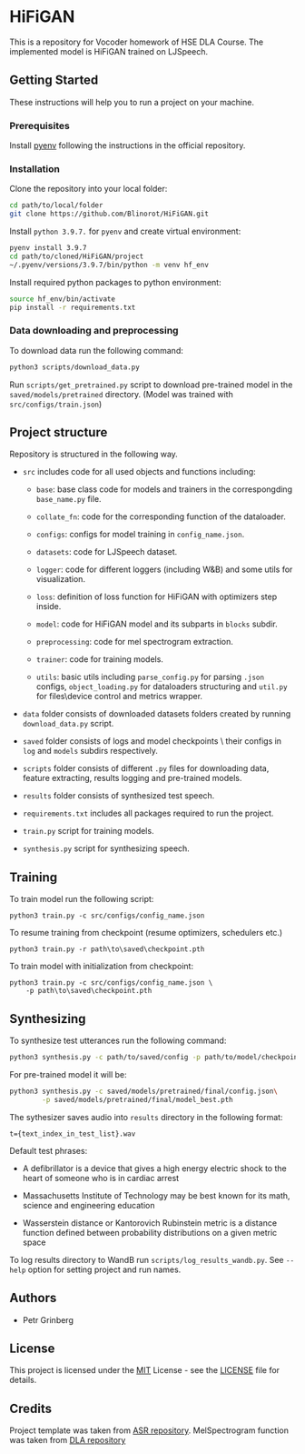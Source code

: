 # HiFiGAN

This is a repository for Vocoder homework of HSE DLA Course. The implemented model is HiFiGAN trained on LJSpeech.

## Getting Started

These instructions will help you to run a project on your machine.

### Prerequisites

Install [pyenv](https://github.com/pyenv/pyenv#installation) following the instructions in the official repository.

### Installation

Clone the repository into your local folder:

```bash
cd path/to/local/folder
git clone https://github.com/Blinorot/HiFiGAN.git
```

Install `python 3.9.7.` for `pyenv` and create virtual environment:

```bash
pyenv install 3.9.7
cd path/to/cloned/HiFiGAN/project
~/.pyenv/versions/3.9.7/bin/python -m venv hf_env
```

Install required python packages to python environment:

```bash
source hf_env/bin/activate
pip install -r requirements.txt
```

### Data downloading and preprocessing

To download data run the following command:

```bash
python3 scripts/download_data.py
```

Run `scripts/get_pretrained.py` script to download pre-trained model in the `saved/models/pretrained` directory. (Model was trained with `src/configs/train.json`)

## Project structure

Repository is structured in the following way.

-   `src` includes code for all used objects and functions including:

    -   `base`: base class code for models and trainers in the correspongding `base_name.py` file.

    -   `collate_fn`: code for the corresponding function of the dataloader.

    -   `configs`: configs for model training in `config_name.json`.

    -   `datasets`: code for LJSpeech dataset.

    -   `logger`: code for different loggers (including W&B) and some utils for visualization.

    -   `loss`: definition of loss function for HiFiGAN with optimizers step inside.

    -   `model`: code for HiFiGAN model and its subparts in `blocks` subdir.

    -   `preprocessing`: code for mel spectrogram extraction.

    -   `trainer`: code for training models.

    -   `utils`: basic utils including `parse_config.py` for parsing `.json` configs, `object_loading.py` for dataloaders structuring and `util.py` for files\device control and metrics wrapper.

-   `data` folder consists of downloaded datasets folders created by running `download_data.py` script.

-   `saved` folder consists of logs and model checkpoints \ their configs in `log` and `models` subdirs respectively.

-   `scripts` folder consists of different `.py` files for downloading data, feature extracting, results logging and pre-trained models.

-   `results` folder consists of synthesized test speech.

-   `requirements.txt` includes all packages required to run the project.

-   `train.py` script for training models.

-   `synthesis.py` script for synthesizing speech.

## Training

To train model run the following script:

```
python3 train.py -c src/configs/config_name.json
```

To resume training from checkpoint (resume optimizers, schedulers etc.)

```
python3 train.py -r path\to\saved\checkpoint.pth
```

To train model with initialization from checkpoint:

```
python3 train.py -c src/configs/config_name.json \
    -p path\to\saved\checkpoint.pth
```

## Synthesizing

To synthesize test utterances run the following command:

```bash
python3 synthesis.py -c path/to/saved/config -p path/to/model/checkpoint
```

For pre-trained model it will be:

```bash
python3 synthesis.py -c saved/models/pretrained/final/config.json\
        -p saved/models/pretrained/final/model_best.pth
```

The sythesizer saves audio into `results` directory in the following format:

```
t={text_index_in_test_list}.wav
```

Default test phrases:

-   A defibrillator is a device that gives a high energy electric shock to the heart of someone who is in cardiac arrest

-   Massachusetts Institute of Technology may be best known for its math, science and engineering education

-   Wasserstein distance or Kantorovich Rubinstein metric is a distance function defined between probability distributions on a given metric space

To log results directory to WandB run `scripts/log_results_wandb.py`. See `--help` option for setting project and run names.

## Authors

-   Petr Grinberg

## License

This project is licensed under the [MIT](LICENSE) License - see the [LICENSE](LICENSE) file for details.

## Credits

Project template was taken from [ASR repository](https://github.com/Blinorot/ASR). MelSpectrogram function was taken from [DLA repository](https://github.com/markovka17/dla/tree/2022/hw4_nv)
